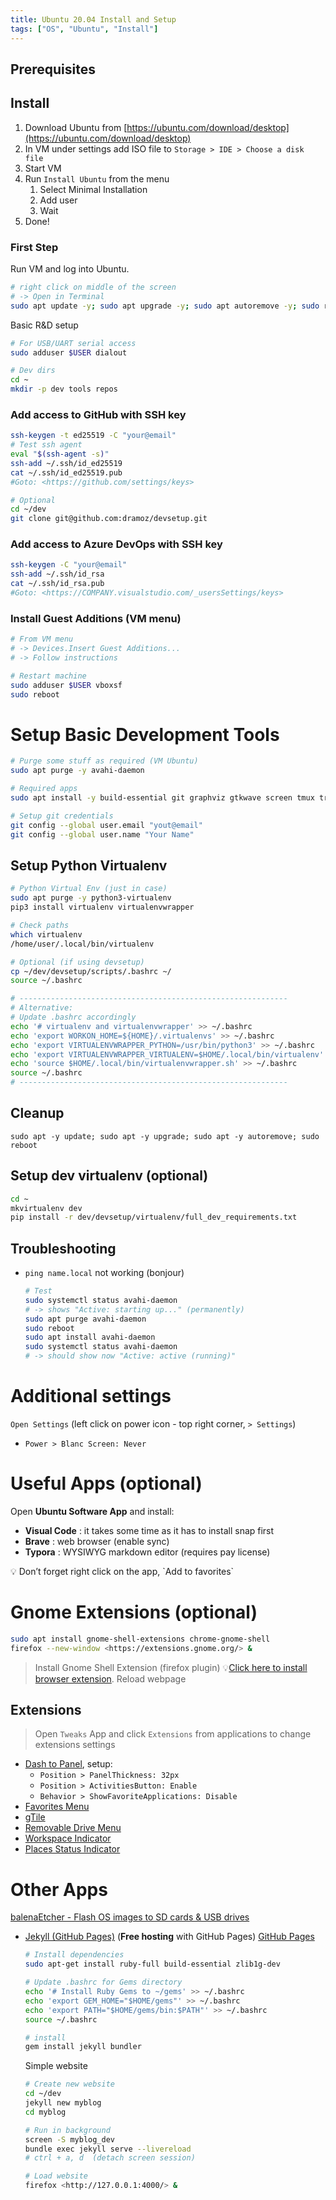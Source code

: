 ```yaml
---
title: Ubuntu 20.04 Install and Setup
tags: ["OS", "Ubuntu", "Install"]
---
```

## Prerequisites



## Install

1. Download Ubuntu from [](https://ubuntu.com/download/desktop)[https://ubuntu.com/download/desktop](https://ubuntu.com/download/desktop)
2. In VM under settings add ISO file to `Storage > IDE > Choose a disk file`
3. Start VM
4. Run `Install Ubuntu` from the menu
   1. Select Minimal Installation
   2. Add user
   3. Wait
5. Done!

### First Step

Run VM and log into Ubuntu.

```bash
# right click on middle of the screen
# -> Open in Terminal
sudo apt update -y; sudo apt upgrade -y; sudo apt autoremove -y; sudo reboot
```

Basic R&D setup

```bash
# For USB/UART serial access
sudo adduser $USER dialout

# Dev dirs
cd ~
mkdir -p dev tools repos
```

### Add access to **GitHub with SSH key**

```bash
ssh-keygen -t ed25519 -C "your@email"
# Test ssh agent
eval "$(ssh-agent -s)"
ssh-add ~/.ssh/id_ed25519
cat ~/.ssh/id_ed25519.pub
#Goto: <https://github.com/settings/keys>

# Optional
cd ~/dev
git clone git@github.com:dramoz/devsetup.git
```

### Add access to Azure DevOps **with SSH key**

```bash
ssh-keygen -C "your@email"
ssh-add ~/.ssh/id_rsa
cat ~/.ssh/id_rsa.pub
#Goto: <https://COMPANY.visualstudio.com/_usersSettings/keys>
```

### Install Guest Additions (VM menu)

```bash
# From VM menu
# -> Devices.Insert Guest Additions...
# -> Follow instructions

# Restart machine
sudo adduser $USER vboxsf
sudo reboot
```

# Setup Basic Development Tools

```bash
# Purge some stuff as required (VM Ubuntu)
sudo apt purge -y avahi-daemon

# Required apps
sudo apt install -y build-essential git graphviz gtkwave screen tmux tree vim python3 python3-pip python3-tk meld avahi-daemon

# Setup git credentials
git config --global user.email "yout@email"
git config --global user.name "Your Name"
```

## Setup Python Virtualenv

```bash
# Python Virtual Env (just in case)
sudo apt purge -y python3-virtualenv
pip3 install virtualenv virtualenvwrapper

# Check paths
which virtualenv
/home/user/.local/bin/virtualenv

# Optional (if using devsetup)
cp ~/dev/devsetup/scripts/.bashrc ~/
source ~/.bashrc

# ------------------------------------------------------------
# Alternative:
# Update .bashrc accordingly
echo '# virtualenv and virtualenvwrapper' >> ~/.bashrc
echo 'export WORKON_HOME=${HOME}/.virtualenvs' >> ~/.bashrc
echo 'export VIRTUALENVWRAPPER_PYTHON=/usr/bin/python3' >> ~/.bashrc
echo 'export VIRTUALENVWRAPPER_VIRTUALENV=$HOME/.local/bin/virtualenv' >> ~/.bashrc
echo 'source $HOME/.local/bin/virtualenvwrapper.sh' >> ~/.bashrc
source ~/.bashrc
# ------------------------------------------------------------
```

## **Cleanup**

```
sudo apt -y update; sudo apt -y upgrade; sudo apt -y autoremove; sudo reboot
```

## Setup dev virtualenv (optional)

```bash
cd ~
mkvirtualenv dev
pip install -r dev/devsetup/virtualenv/full_dev_requirements.txt
```

## Troubleshooting

* `ping name.local` not working (bonjour)
  ```bash
  # Test 
  sudo systemctl status avahi-daemon
  # -> shows "Active: starting up..." (permanently)
  sudo apt purge avahi-daemon
  sudo reboot
  sudo apt install avahi-daemon
  sudo systemctl status avahi-daemon
  # -> should show now "Active: active (running)"
  ```

# Additional settings

`Open Settings` (left click on power icon - top right corner, `> Settings`)

* `Power > Blanc Screen: Never`

# Useful Apps (optional)

Open **Ubuntu Software App** and install:

* **Visual Code** : it takes some time as it has to install snap first
* **Brave** : web browser (enable sync)
* **Typora** : WYSIWYG markdown editor (requires pay license)

<aside>
💡 Don’t forget right click on the app, `Add to favorites`

</aside>

# Gnome Extensions (optional)

```bash
sudo apt install gnome-shell-extensions chrome-gnome-shell
firefox --new-window <https://extensions.gnome.org/> &
```

> Install Gnome Shell Extension (firefox plugin)
> 💡[Click here to install browser extension](https://extensions.gnome.org/#).
> Reload webpage

## Extensions

> Open `Tweaks` App and click `Extensions` from applications to change extensions settings

* [Dash to Panel](https://extensions.gnome.org/extension/1160/dash-to-panel/), setup:
  * `Position > PanelThickness: 32px`
  * `Position > ActivitiesButton: Enable`
  * `Behavior > ShowFavoriteApplications: Disable`
* [Favorites Menu](https://extensions.gnome.org/extension/115/favorites-menu/)
* [gTile](https://extensions.gnome.org/extension/28/gtile/)
* [Removable Drive Menu](https://extensions.gnome.org/extension/7/removable-drive-menu/)
* [Workspace Indicator](https://extensions.gnome.org/extension/21/workspace-indicator/)
* [Places Status Indicator](https://extensions.gnome.org/extension/8/places-status-indicator/)

# Other Apps

[balenaEtcher - Flash OS images to SD cards &amp; USB drives](https://www.balena.io/etcher/)

* [Jekyll (GitHub Pages)](https://jekyllrb.com/docs/installation/ubuntu/) (**Free hosting** with GitHub Pages)
  [GitHub Pages](https://pages.github.com/)

  ```bash
  # Install dependencies
  sudo apt-get install ruby-full build-essential zlib1g-dev
  
  # Update .bashrc for Gems directory
  echo '# Install Ruby Gems to ~/gems' >> ~/.bashrc
  echo 'export GEM_HOME="$HOME/gems"' >> ~/.bashrc
  echo 'export PATH="$HOME/gems/bin:$PATH"' >> ~/.bashrc
  source ~/.bashrc
  
  # install
  gem install jekyll bundler
  ```
  Simple website

  ```bash
  # Create new website
  cd ~/dev
  jekyll new myblog
  cd myblog
  
  # Run in background
  screen -S myblog_dev
  bundle exec jekyll serve --livereload
  # ctrl + a, d  (detach screen session)
  
  # Load website
  firefox <http://127.0.0.1:4000/> &
  ```
